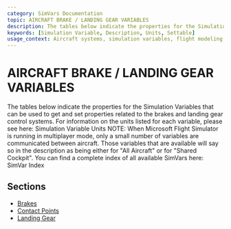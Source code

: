 ```yaml
---
category: SimVars Documentation
topic: AIRCRAFT BRAKE / LANDING GEAR VARIABLES
description: The tables below indicate the properties for the Simulation Variables that can be used to get and set properties related to the brakes and landing gear control systems. For information on the units li...
keywords: [Simulation Variable, Description, Units, Settable]
usage_context: Aircraft systems, simulation variables, flight modeling
---
```


# AIRCRAFT BRAKE / LANDING GEAR VARIABLES

The tables below indicate the properties for the Simulation Variables that can be used to get and set properties related to the brakes and landing gear control systems. For information on the units listed for each variable, please see here: Simulation Variable Units
NOTE: When Microsoft Flight Simulator is running in multiplayer mode, only a small number of variables are communicated between aircraft. Those variables that are available will say so in the description as being either for "All Aircraft" or for "Shared Cockpit".
You can find a complete index of all available SimVars here: SimVar Index

## Sections

- [Brakes](brakes.md)
- [Contact Points](contact_points.md)
- [Landing Gear](landing_gear.md)